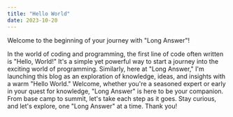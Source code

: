 ```yaml
---
title: "Hello World"
date: 2023-10-20
---
```

Welcome to the beginning of your journey with "Long Answer"!

In the world of coding and programming, the first line of code often written is "Hello, World!" It's a simple yet powerful way to start a journey into the exciting world of programming. 
Similarly, here at "Long Answer," I'm launching this blog as an exploration of knowledge, ideas, and insights with a warm "Hello World."
Welcome, whether you're a seasoned expert or early in your quest for knowledge, "Long Answer" is here to be your companion. From base camp to summit, let's take each step as it goes. 
Stay curious, and let's explore, one "Long Answer" at a time. Thank you!
